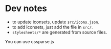 Dev notes
=========

* to update iconsets, update `src/icons.json`.
* to add iconsets, just add the file in `src/`.
* `stylesheets/*` are generated from source files.

You can use cssparse.js
